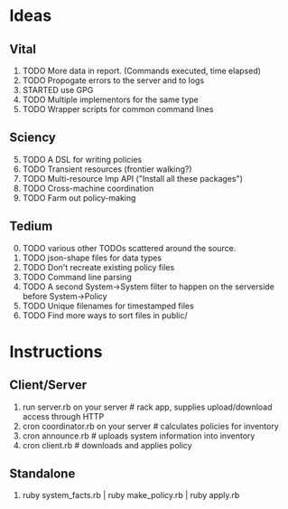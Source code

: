 # Ideas
## Vital
1. TODO More data in report. (Commands executed, time elapsed)
2. TODO Propogate errors to the server and to logs
3. STARTED use GPG
4. TODO Multiple implementors for the same type
5. TODO Wrapper scripts for common command lines

## Sciency
5. TODO A DSL for writing policies
7. TODO Transient resources (frontier walking?)
8. TODO Multi-resource Imp API ("Install all these packages")
9. TODO Cross-machine coordination
10. TODO Farm out policy-making

## Tedium
0. TODO various other TODOs scattered around the source.
1. TODO json-shape files for data types
2. TODO Don't recreate existing policy files
3. TODO Command line parsing
6. TODO A second System->System filter to happen on the serverside before System->Policy
7. TODO Unique filenames for timestamped files
8. TODO Find more ways to sort files in public/

# Instructions
## Client/Server
1. run server.rb on your server # rack app, supplies upload/download access through HTTP
2. cron coordinator.rb on your server # calculates policies for inventory
3. cron announce.rb # uploads system information into inventory
4. cron client.rb   # downloads and applies policy

## Standalone
1. ruby system_facts.rb  | ruby make_policy.rb  | ruby apply.rb
